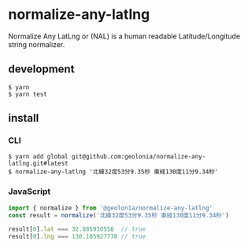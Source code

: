 # normalize-any-latlng

Normalize Any LatLng or (NAL) is a human readable Latitude/Longitude string normalizer.

## development

```shell
$ yarn
$ yarn test
```

## install

### CLI

```shell
$ yarn add global git@github.com:geolonia/normalize-any-latlng.git#latest
$ normalize-any-latlng '北緯32度53分9.35秒 東経130度11分9.34秒'
```

### JavaScript

```javascript
import { normalize } from '@geolonia/normalize-any-latlng'
const result = normalize('北緯32度53分9.35秒 東経130度11分9.34秒')

result[0].lat === 32.885930556  // true
result[0].lng === 130.185927778 // true
```
